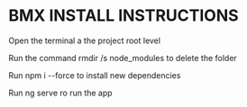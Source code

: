 # BMX INSTALL INSTRUCTIONS

Open the terminal a the project root level

Run the command rmdir /s node_modules to delete the folder

Run npm i --force to install new dependencies

Run ng serve ro run the app

